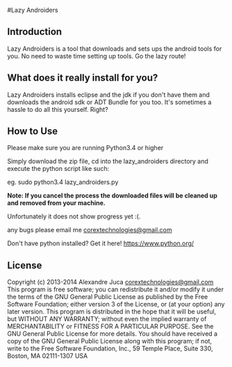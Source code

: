 #Lazy Androiders

## Introduction

Lazy Androiders is a tool that downloads and sets ups the android tools for you. No need to waste time setting up tools. Go the lazy route!

## What does it really install for you?

Lazy Androiders installs eclipse and the jdk if you don't have them and downloads the android sdk or ADT Bundle for you too. It's sometimes a hassle to do all this yourself. Right? 

## How to Use

Please make sure you are running Python3.4 or higher

Simply download the zip file, cd into the lazy_androiders directory and execute the python script like such:

eg. sudo python3.4 lazy_androiders.py

**Note: If you cancel the process the downloaded files will be cleaned up and removed from your machine.**

Unfortunately it does not show progress yet :(.

any bugs please email me corextechnologies@gmail.com

Don't have python installed? Get it here! https://www.python.org/

## License


Copyright (c) 2013-2014 Alexandre Juca <corextechnologies@gmail.com>
This program is free software; you can redistribute it and/or
modify it under the terms of the GNU General Public License as
published by the Free Software Foundation; either version 3 of the
License, or (at your option) any later version.
This program is distributed in the hope that it will be useful, but
WITHOUT ANY WARRANTY; without even the implied warranty of
MERCHANTABILITY or FITNESS FOR A PARTICULAR PURPOSE. See the GNU
General Public License for more details.
You should have received a copy of the GNU General Public License
along with this program; if not, write to the Free Software
Foundation, Inc., 59 Temple Place, Suite 330, Boston, MA 02111-1307
USA